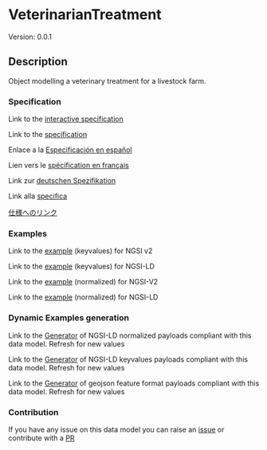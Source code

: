 # VeterinarianTreatment
Version: 0.0.1

## Description 

Object modelling a veterinary treatment for a livestock farm.
### Specification

Link to the [interactive specification](https://swagger.lab.fiware.org/?url=https://smart-data-models.github.io/dataModel.Agrifood/VeterinarianTreatment/swagger.yaml)

Link to the [specification](https://github.com/smart-data-models/dataModel.Agrifood/blob/master/VeterinarianTreatment/doc/spec.md)

Enlace a la [Especificación en español](https://github.com/smart-data-models/dataModel.Agrifood/blob/master/VeterinarianTreatment/doc/spec_ES.md)

Lien vers le [spécification en français](https://github.com/smart-data-models/dataModel.Agrifood/blob/master/VeterinarianTreatment/doc/spec_FR.md)

Link zur [deutschen Spezifikation](https://github.com/smart-data-models/dataModel.Agrifood/blob/master/VeterinarianTreatment/doc/spec_DE.md)

Link alla [specifica](https://github.com/smart-data-models/dataModel.Agrifood/blob/master/VeterinarianTreatment/doc/spec_IT.md)

[仕様へのリンク](https://github.com/smart-data-models/dataModel.Agrifood/blob/master/VeterinarianTreatment/doc/spec_JA.md)
### Examples

Link to the [example](https://smart-data-models.github.io/dataModel.Agrifood/VeterinarianTreatment/examples/example.json) (keyvalues) for NGSI v2

Link to the [example](https://smart-data-models.github.io/dataModel.Agrifood/VeterinarianTreatment/examples/example.jsonld) (keyvalues) for NGSI-LD

Link to the [example](https://smart-data-models.github.io/dataModel.Agrifood/VeterinarianTreatment/examples/example-normalized.json) (normalized) for NGSI-V2

Link to the [example](https://smart-data-models.github.io/dataModel.Agrifood/VeterinarianTreatment/examples/example-normalized.jsonld) (normalized) for NGSI-LD
### Dynamic Examples generation

Link to the [Generator](https://smartdatamodels.org/extra/ngsi-ld_generator.php?schemaUrl=https://raw.githubusercontent.com/smart-data-models/dataModel.Agrifood/master/VeterinarianTreatment/schema.json&email=info@smartdatamodels.org) of NGSI-LD normalized payloads compliant with this data model. Refresh for new values

Link to the [Generator](https://smartdatamodels.org/extra/ngsi-ld_generator_keyvalues.php?schemaUrl=https://raw.githubusercontent.com/smart-data-models/dataModel.Agrifood/master/VeterinarianTreatment/schema.json&email=info@smartdatamodels.org) of NGSI-LD keyvalues payloads compliant with this data model. Refresh for new values

Link to the [Generator](https://smartdatamodels.org/extra/geojson_features_generator.php?schemaUrl=https://raw.githubusercontent.com/smart-data-models/dataModel.Agrifood/master/VeterinarianTreatment/schema.json&email=info@smartdatamodels.org) of geojson feature format payloads compliant with this data model. Refresh for new values
### Contribution

 If you have any issue on this data model you can raise an [issue](https://github.com/smart-data-models/dataModel.Agrifood/issues)  or contribute with a [PR](https://github.com/smart-data-models/dataModel.Agrifood/pulls)
